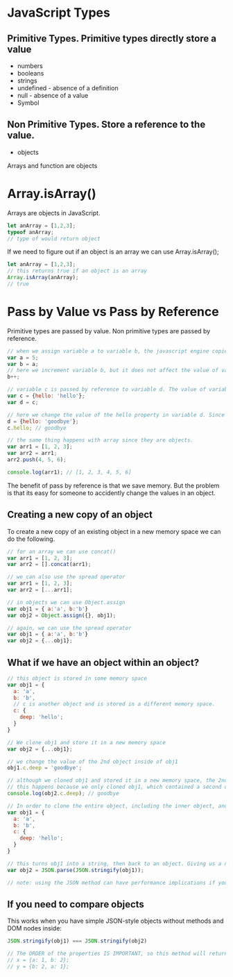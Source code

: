# JavaScript Types
## Primitive Types. Primitive types directly store a value
* numbers
* booleans
* strings
* undefined - absence of a definition
* null - absence of a value
* Symbol

## Non Primitive Types. Store a reference to the value. 
* objects

Arrays and function are objects

# Array.isArray()
Arrays are objects in JavaScript.

```js
let anArray = [1,2,3];
typeof anArray;
// type of would return object
```

If we need to figure out if an object is an array we can use Array.isArray();
```js
let anArray = [1,2,3];
// this returns true if an object is an array
Array.isArray(anArray);
// true
```

# Pass by Value vs Pass by Reference
Primitive types are passed by value.
Non primitive types are passed by reference.

```js
// when we assign variable a to variable b, the javascript engine copies the value and puts it in a new memory space. This is passed by value.
var a = 5;
var b = a;
// here we increment variable b, but it does not affect the value of variable a because we only passed the value of variable a when we defined variable b.
b++;

// variable c is passed by reference to variable d. The value of variable d points back to the memory space where variable c is stored.
var c = {hello: 'hello'};
var d = c;

// here we change the value of the hello property in variable d. Since variable d is referencing variable c, the change is made to the value in the same memory space where we stored variable c.
d = {hello: 'goodbye'};
c.hello; // goodbye

// the same thing happens with array since they are objects.
var arr1 = [1, 2, 3];
var arr2 = arr1;
arr2.push(4, 5, 6);

console.log(arr1); // [1, 2, 3, 4, 5, 6]
```
The benefit of pass by reference is that we save memory. But the problem is that its easy for someone to accidently change the values in an object.

## Creating a new copy of an object
To create a new copy of an existing object in a new memory space we can do the following.

```js
// for an array we can use concat()
var arr1 = [1, 2, 3];
var arr2 = [].concat(arr1);

// we can also use the spread operator
var arr1 = [1, 2, 3];
var arr2 = [...arr1];

// in objects we can use Object.assign
var obj1 = { a:'a', b:'b'}
var obj2 = Object.assign({}, obj1);

// again, we can use the spread operator
var obj1 = { a:'a', b:'b'}
var obj2 = {...obj1};
```

## What if we have an object within an object?
```js
// this object is stored in some memory space
var obj1 = {
  a: 'a',
  b: 'b',
  // c is another object and is stored in a different memory space. 
  c: {
    deep: 'hello';
  }
}

// We clone obj1 and store it in a new memory space
var obj2 = {...obj1};

// we change the value of the 2nd object inside of obj1
obj1.c.deep = 'goodbye';

// although we cloned obj1 and stored it in a new memory space, the 2nd object inside of obj2 is still referencing the change made to obj1.
// this happens because we only cloned obj1, which contained a second object. That second object was passed by reference and is still pointing back to the second object inside of obj1
console.log(obj2.c.deep); // goodbye

// In order to clone the entire object, including the inner object, and create a new object in a new memory space, we can use JSON
var obj1 = {
  a: 'a',
  b: 'b',
  c: {
    deep: 'hello';
  }
}

// this turns obj1 into a string, then back to an object. Giving us a new object to assign to obj2.
var obj2 = JSON.parse(JSON.stringify(obj1));

// note: using the JSON method can have performance implications if you have a large and deep object.

```

## If you need to compare objects
This works when you have simple JSON-style objects without methods and DOM nodes inside:
```js
JSON.stringify(obj1) === JSON.stringify(obj2) 

// The ORDER of the properties IS IMPORTANT, so this method will return false for following objects:
// x = {a: 1, b: 2};
// y = {b: 2, a: 1};
 ```